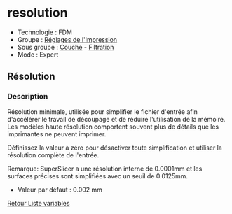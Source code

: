 # resolution

* Technologie : FDM
* Groupe : [Réglages de l'Impression](../print_settings/print_settings.md)
* Sous groupe : [Couche](../print_settings/print_settings.md#couche) - [Filtration](../print_settings/print_settings.md#filtration)
* Mode : Expert

## Résolution

### Description

Résolution minimale, utilisée pour simplifier le fichier d'entrée afin d'accélérer le travail de découpage et de réduire l'utilisation de la mémoire. Les modèles haute résolution comportent souvent plus de détails que les imprimantes ne peuvent imprimer.

Définissez la valeur à zéro pour désactiver toute simplification et utiliser la résolution complète de l'entrée.

Remarque: SuperSlicer a une résolution interne de 0.0001mm et les surfaces précises sont simplifiées avec un seuil de 0.0125mm.

* Valeur par défaut : 0.002 mm
 
[Retour Liste variables](variable_list.md)